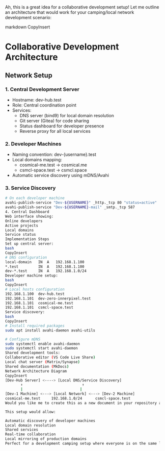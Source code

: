 Ah, this is a great idea for a collaborative development setup! Let me outline an architecture that would work for your camping/local network development scenario:

markdown
CopyInsert
# Collaborative Development Architecture

## Network Setup

### 1. Central Development Server
- Hostname: dev-hub.test
- Role: Central coordination point
- Services:
  - DNS server (bind9) for local domain resolution
  - Git server (Gitea) for code sharing
  - Status dashboard for developer presence
  - Reverse proxy for all local services

### 2. Developer Machines
- Naming convention: dev-{username}.test
- Local domains mapping:
  - cosmical-me.test → cosmical.me
  - csmcl-space.test → csmcl.space
- Automatic service discovery using mDNS/Avahi

### 3. Service Discovery
```bash
# On each developer machine
avahi-publish-service "Dev-${USERNAME}" _http._tcp 80 "status=active"
avahi-publish-service "Dev-${USERNAME}-mail" _smtp._tcp 587
4. Central Dashboard
Web interface showing:
Online developers
Active projects
Local domains
Service status
Implementation Steps
Set up central server:
bash
CopyInsert
# DNS configuration
local-domain   IN  A   192.168.1.100
*.test         IN  A   192.168.1.100
dev-*.test     IN  A   192.168.1.0/24
Developer machine setup:
bash
CopyInsert
# Local hosts configuration
192.168.1.100  dev-hub.test
192.168.1.101  dev-zero-innerpixel.test
192.168.1.101  cosmical-me.test
192.168.1.101  csmcl-space.test
Service discovery:
bash
CopyInsert
# Install required packages
sudo apt install avahi-daemon avahi-utils

# Configure mDNS
sudo systemctl enable avahi-daemon
sudo systemctl start avahi-daemon
Shared development tools:
Collaborative editor (VS Code Live Share)
Local chat server (Matrix/Synapse)
Shared documentation (MkDocs)
Network Architecture Diagram
CopyInsert
[Dev-Hub Server] <----> [Local DNS/Service Discovery]
       ↑                           ↑
       |                          |
[Dev-1 Machine] <---> [Local Network] <---> [Dev-2 Machine]
cosmical-me.test     192.168.1.0/24      csmcl-space.test
Would you like me to create this as a new document in your repository and expand on any specific part of the architecture?

This setup would allow:

Automatic discovery of developer machines
Local domain resolution
Shared services
Real-time collaboration
Local mirroring of production domains
Perfect for a development camping setup where everyone is on the same local network!